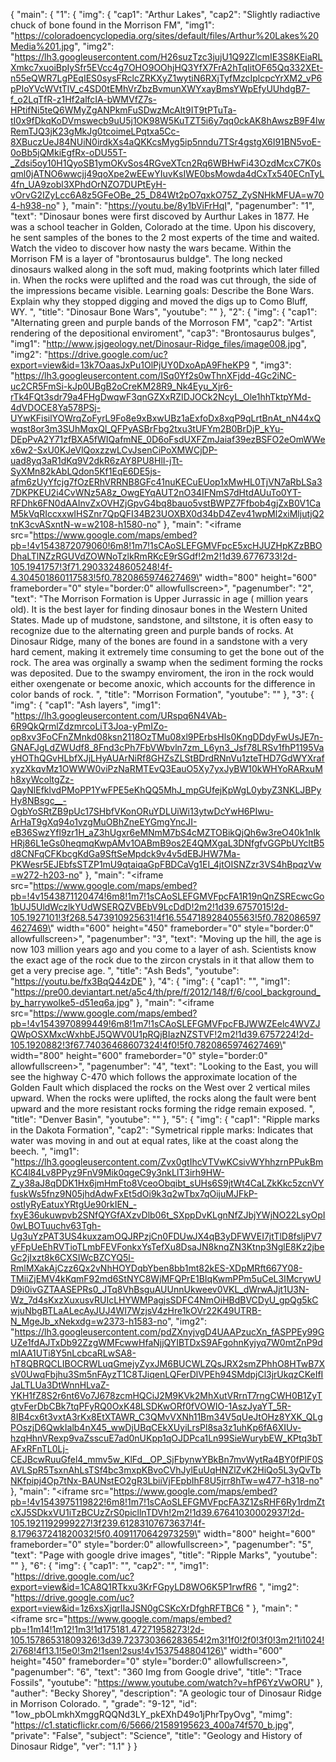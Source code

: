 {
    "main": {
        "1": {
            "img": {
                "cap1": "Arthur Lakes", 
                "cap2": "Slightly radiactive chuck of bone found in the Morrison FM", 
                "img1": "https://coloradoencyclopedia.org/sites/default/files/Arthur%20Lakes%20Media%201.jpg", 
                "img2": "https://lh3.googleusercontent.com/H26suzTzc3jujU1Q92ZlcmIE3S8KEiaRLXmkc7xuoiBpIySfr5EVcc4g7OHO9OOhjHQ3YfX7FrA2hTqIitOF65Qq332XEt-n55eQWR7LgPEqIES0sysFRclcZRKXyZ1wytiN6RXjTyfMzcIplcpcYrXM2_vP6pPIoYVcWVtTlV_c4SD0tEMhVrZbzBvmunXWYxayBmsYWpEfyUUhdgB7-f_o2LqTfR-z1Hf2alfcIA-bWMVfZ7s-HPtifNi5teQ6WMyZgANPkmFuSDwzMcAlt9IT9tPTuTa-tI0x9fDkqKoDVmswecb9uU5j1OK98W5KuTZT5i6y7qq0ckAK8hAwszB9F4lwRemTJQ3jK23gMkJg0tcoimeLPqtxa5Cc-8XBuczUeJ84NUiN0irdkXs4aQKKcsMyg5ip5nndu7TSr4gstgX6I91BN5voE-0oBb5jQMkiEgfRx-oDU55T-_Zdsi5oy10H1QyoSB1ymOKvSos4RGveXTcn2Rq6WBHwFi43OzdMcxC7K0sqml0jATNO6wwcjj49qoXpe2wEEwYIuvKsIWE0bsMowda4dCxTx540ECnTyL4fn_UA9zobl3XPhdOrNZO7DUPtEyH-vOrvG2IZyLcc6A8z5GFeOBe_25_D84Wt2pO7qxkO75Z_ZySNHkMFUA=w704-h938-no"
            }, 
            "main": "https://youtu.be/8y1bViFrHqI", 
            "pagenumber": "1", 
            "text": "Dinosaur bones were first discoved by Aurthur Lakes in 1877. He was a school teacher in Golden, Colorado at the time. Upon his discovery, he sent samples of the bones to the 2 most experts of the time and waited. Watch the video to discover how nasty the wars became. Within the Morrison FM is a layer of \"brontosaurus buldge\". The long necked dinosaurs walked along in the soft mud, making footprints which later filled in. When the rocks were uplifted and the road was cut through, the side of the impressions became visible. Learning goals: Describe the Bone Wars. Explain why they stopped digging and moved the digs up to Como Bluff, WY. ", 
            "title": "Dinosaur Bone Wars", 
            "youtube": ""
        }, 
        "2": {
            "img": {
                "cap1": "Alternating green and purple bands of the Morroson FM", 
                "cap2": "Artist rendering of the depositional enviroment", 
                "cap3": "Brontosaurus bulges", 
                "img1": "http://www.jsjgeology.net/Dinosaur-Ridge_files/image008.jpg", 
                "img2": "https://drive.google.com/uc?export=view&id=13k7OaasJxPu1OlPjUY0DxoApA9FheKP9 ", 
                "img3": "https://lh3.googleusercontent.com/ISq0Yf2s0wThnXFjdd-4Gc2iNC-uc2CR5FmSi-kJp0UBgB2oCreKM28R9_Nk4Eyu_Xjr6-rTk4FQt3sdr79a4FHgDwqwF3qnGZXxRZIDJOCk2NcyL_Ole1hhTktpYMd-4dVDOCE8Ya578PSj-UYwKFisilYOWrqZoFyrL9Fo8e9xBxwUBz1aExfoDx8xqP9qLrtBnAt_nN44xQwqst8or3m3SUhMqxQl_QFPyASBrFbg2txu3tUFYm2B0BrDjP_kYu-DEpPvA2Y71zfBXA5fWIQafmNE_0D6oFsdUXFZmJaiaf39ezBSFO2eOmWWex6w2-SxU0KJeVlQoxzzwLCvJsenCiPoXMWCjDP-uad8yq3aR1dKq9V2dkR6zAY8PU8HlI-jTt-SyXMn82kAbLQdon5Kf1EqE6DE5js-afm6zUyYfcjg7fOzERhVRRNB8GFc41nuKECuEUop1xMwHL0TjVN7aRbLSa37DKPKEU2i4CvWNz5A8z_OwgEYqAUT2nO34IFNmS7dHtdAUuTo0YT-RFDhk6FN0dAAInvZxOVHZjGpvG4bq8bauo5vstBWPZ7Ffbob4gjZxB0V1CaM5kVqRIccxxwIHSZnr7QpQFI34B23UOXBX0d34bD4Zev41wpMl2xiMljutjQ2tnK3cvASxntN-w=w2108-h1580-no"
            }, 
            "main": "<iframe src=\"https://www.google.com/maps/embed?pb=!4v1543872079060!6m8!1m7!1sCAoSLEFGMVFpcE5xcHJUZHpKZzBBODhaLTlNZzRGUVdZOWNoTzlkRmRKcE9rSGdf!2m2!1d39.6776733!2d-105.1941757!3f71.29033248605248!4f-4.304501860117583!5f0.7820865974627469\" width=\"800\" height=\"600\" frameborder=\"0\" style=\"border:0\" allowfullscreen></iframe>", 
            "pagenumber": "2", 
            "text": "The Morrison Formation is Upper Jurrassic in age ( million years old). It is the best layer for finding dinosaur bones in the Western United States. Made up of mudstone, sandstone, and siltstone, it is often easy to recognize due to the alternating green and purple bands of rocks. At Dinosaur Ridge, many of the bones are found in a sandstone with a very hard cement, making it extremely time consuming to get the bone out of the rock. The area was orginally a swamp when the sediment forming the rocks was deposited. Due to the swampy enviroment, the iron in the rock would either oxengenate or become anoxic, which accounts for the difference in color bands of rock.  ", 
            "title": "Morrison Formation", 
            "youtube": ""
        }, 
        "3": {
            "img": {
                "cap1": "Ash layers", 
                "img1": "https://lh3.googleusercontent.com/URspq6N4VAb-6R9QkQrmlZdzmrcoLiT3Joa-yPmIZo-op8xv3FoCFnZMnkd08ksn2118OzTMu08xl9PErbsHls0KngDDdyFwUsJE7n-GNAFJgLdZWUdf8_8Fnd3cPh7FbVWbvln7zm_L6yn3_Jsf78LRSv1fhP1195VayHOThQGvHLbfXJjLHyAUArNiRf8GHZsZLStBDrdRNnVu1zteTHD7GdWYXrafxyzXkqvMz1OWWW0viPzNaRMTEvQ3EauO5Xy7yxJyBW10kWHYoRARxuMh8xyWcoltgZz-QayNlEfklvdPMoPP1YwFPE5eKhQQ5MhJ_mpGUfejKpWgL0ybyZ3NKLJBPyHy8NBsgc__-OgbYoSRtZB9pUc17SHbfVKonORuYDLUiWi13ytwDcYwH6PIwu-ArHaT9gXq94o1vzgMuOBhZneEYGmgYncJI-eB36SwzYfl9zr1H_aZ3hUgxr6eMNmM7bS4cMZTOBikQjQh6w3reO40k1nIkHRj86L1eGs0heqmqKwpAMv1OABmB9os2E4QMXgaL3DNfgfvGGPbUYcltB5d8CNFqCFKbcgKdGa9SftSeMpdck9v4v5dEBJHW7Ma-PKWesr5EJEbfsSTZP1mU9qtaiqaGpFBDCaVg1EI_4jtOISNZzr3VS4hBpqzVw=w272-h203-no"
            }, 
            "main": "<iframe src=\"https://www.google.com/maps/embed?pb=!4v1543871120474!6m8!1m7!1sCAoSLEFGMVFpcFA1R19nQnZSREcwcGo1bUJ5UldWczlkYUdWSERQZVBEbV9LcDdD!2m2!1d39.6757015!2d-105.1927101!3f268.5473910925631!4f16.554718928405563!5f0.7820865974627469\" width=\"600\" height=\"450\" frameborder=\"0\" style=\"border:0\" allowfullscreen></iframe>", 
            "pagenumber": "3", 
            "text": "Moving up the hill, the age is now 103 million years ago and you come to a layer of ash. Scientists know the exact age of the rock due to the zircon crystals in it that allow them to get a very precise age. ", 
            "title": "Ash Beds", 
            "youtube": "https://youtu.be/fx3BqQ44zDE"
        }, 
        "4": {
            "img": {
                "cap1": "", 
                "img1": "https://pre00.deviantart.net/a5c4/th/pre/f/2012/148/f/6/cool_background_by_harrywolke5-d51eq6a.jpg"
            }, 
            "main": "<iframe src=\"https://www.google.com/maps/embed?pb=!4v1543970899449!6m8!1m7!1sCAoSLEFGMVFpcFBJWWZEelc4WVZJQWpOSXMxcWxhbEJ5QWV0U1pRQjBIazNZSTVF!2m2!1d39.6757224!2d-105.1920882!3f67.74036468607324!4f0!5f0.7820865974627469\" width=\"800\" height=\"600\" frameborder=\"0\" style=\"border:0\" allowfullscreen></iframe>", 
            "pagenumber": "4", 
            "text": "Looking to the East, you will see the highway C-470 which follows the approximate location of the Golden Fault which displaced the rocks on the West over 2 vertical miles upward. When the rocks were uplifted, the rocks along the fault were bent upward and the more resistant rocks forming the ridge remain exposed. ", 
            "title": "Denver Basin", 
            "youtube": ""
        }, 
        "5": {
            "img": {
                "cap1": "Ripple marks in the Dakota Formation", 
                "cap2": "Symetrical ripple marks: Indicates that water was moving in and out at equal rates, like at the coast along the beech. ", 
                "img1": "https://lh3.googleusercontent.com/Zvx0gtIhcVTVwKCsivWYhhzrnPPukBmKC4l84Lv8PPyz9FnV9Mik0qgeC9y3nkLlT3irh9HW-Z_y38aJ8qDDK1Hx6jmHmFto8VceoObqibt_sUHs6S9jtWt4CaLZkKkc5zcnVYfuskWs5fnz9N05jhdAdwFxEt5dOi9k3q2wTbx7qOijuMJFkP-ostIyRyEatuxYRtgUe90rkIEN_-fxyE36ukuwpvb2SNfQYGfAXzvDlb06t_SXppDvKLgnNfZJbjYWjNO22LsyOpI0wLBOTuuchv63Tgh-Ug3uYzPAT3US4kuxzamOQJRPzjCn0FDUwJX4qB3yDFWVEI7jtTlD8fsljPV7yFFpUeEhRVTioTLmbFEVFonkxYsTefXu8DsaJN8knqZN3Ktnp3NglE8Kz2jbeGc2jIxzt8k6CXSIWcBZCYQ5l-RmlMXakAjCzz6Qx2vNhHOYDqbYben8bb1mt82kES-XDpMRft667Y08-TMiiZjEMV4kKqmF92md6StNYC8WjMFQPrE1BIqKwmPPm5uCeL3IMcrywUD9i0ivGZTAASEPRs0_JTq8VhBsguAUUnnUkweev0VKL_dWrwAJjt1U3N-Wz_7d4sKxzXuxusvRUIcLHYWMPagjsSDFC4NmOiHBdBVCDyU_gpQg5kCwjuNbgBTLaALecAyJUJ4WI7WzjsV4zHre1kOVr22K49UTRB-N_MgeJb_xNekxdg=w2373-h1583-no", 
                "img2": "https://lh3.googleusercontent.com/pdZXnyjvgD4UAAPzucXn_fASPPEy99GUZe1fdAJTxDb92ZzgWMFcwwHfaNjjQYIBTDxS9AFgohnKyjyq7W0mtZnP9dmIAA1UTi8Y5nLcbcaRLwSA8-hT8QBRQCLIBOCRWLuqGmejyZyxJM6BUCWLZQsJRX2smZPhhO8HTwB7XsV0UwqFbjhu3Sm5nFAyzT1C8TJiqenLQFerDlVPEh94SMdpjCl3jrUkqzCKeIfIJaLTLUa3DtWnnHLvaZ-YKH1fZ8S2r6nt6Vo7J678zcmHQCiJ2M9KVk2MhXutVRrnT7rngCWH0B1ZyTgtvFerDbCBk7tqPFyRQ0OxK48LSDKwORf0fVOWIO-1AszJyaYT_5R-8IB4cx6t3vxtA3rKx8EtXTAWR_C3QMvVXNh11Bm34V5qUeJtOHz8YXK_QLgPOszjD6QwkIalb4nX45_wwDjUBqCEkXUyiLrsPl8sa3z1uhKp6fA6XIUv-hzqHhnVRexp9vaZsscuE7ad0nUKpp1qOJDPca1Ln99SieWurybEW_KPtq3bTAFxRFnTL0Lj-CEJBcwRuuGfel4_mmv5w_KlFd__OP_SjFbynwYBkBn7mvWytRa4BY0fPlF0SAVLSpR5TsxnAhLsTSf4bc3mxpKBvoCVhJylEuUqHNZlZvK2HiQo5L3yQvTbNKfpipj4Op7tNx-BAUNstEO2gR3LbiiVjFEpbIhF8U5jrr8hTw=w477-h318-no"
            }, 
            "main": "<iframe src=\"https://www.google.com/maps/embed?pb=!4v1543975119822!6m8!1m7!1sCAoSLEFGMVFpcFA3Z1ZsRHF6Ry1rdmZtcXJ5SDkxVU1iTzBCUzZrS0picllnTDVh!2m2!1d39.67641030002937!2d-105.1921192999227!3f239.61283107673637!4f-8.179637241820032!5f0.4091170642973259\" width=\"800\" height=\"600\" frameborder=\"0\" style=\"border:0\" allowfullscreen></iframe>", 
            "pagenumber": "5", 
            "text": "Page with google drive images", 
            "title": "Ripple Marks", 
            "youtube": ""
        }, 
        "6": {
            "img": {
                "cap1": "", 
                "cap2": "", 
                "img1": "https://drive.google.com/uc?export=view&id=1CA8Q1RTkxu3KrFGpyLD8WO6K5P1rwfR6 ", 
                "img2": "https://drive.google.com/uc?export=view&id=1z6xsXjqrIIaJSN0gCSKcXrDfghRFTBC6 "
            }, 
            "main": "<iframe src=\"https://www.google.com/maps/embed?pb=!1m14!1m12!1m3!1d175181.47271958273!2d-105.15786531809326!3d39.723730366283654!2m3!1f0!2f0!3f0!3m2!1i1024!2i768!4f13.1!5e0!3m2!1sen!2sus!4v1537548804126\" width=\"600\" height=\"450\" frameborder=\"0\" style=\"border:0\" allowfullscreen></iframe>", 
            "pagenumber": "6", 
            "text": "360 Img from Google drive", 
            "title": "Trace Fossils", 
            "youtube": "https://www.youtube.com/watch?v=hfP6YzVwORU"
        }, 
        "auther": "Becky Shorey", 
        "description": "A geologic tour of Dinosaur Ridge in Morrison Colorado. ", 
        "grade": "9-12", 
        "id": "1ow_pbOLmkhXmggRQQNd3LY_pkEXhD49o1jPhrTpyOvg", 
        "mimg": "https://c1.staticflickr.com/6/5666/21589195623_400a74f570_b.jpg", 
        "private": "False", 
        "subject": "Science", 
        "title": "Geology and History of Dinosaur Ridge", 
        "ver": "1.1"
    }
}
